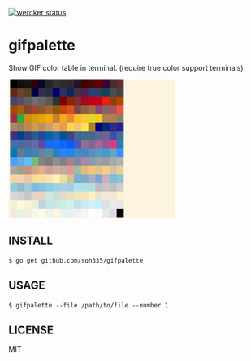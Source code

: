 [![wercker status](https://app.wercker.com/status/900a0678c5a7c9d7c4b2aba503222beb/s/master "wercker status")](https://app.wercker.com/project/byKey/900a0678c5a7c9d7c4b2aba503222beb)

# gifpalette

Show GIF color table in terminal. (require true color support terminals)

![](https://raw.githubusercontent.com/soh335/gifpalette/master/_example/screencapture.png)

## INSTALL

```
$ go get github.com/soh335/gifpalette
```

## USAGE

```
$ gifpalette --file /path/to/file --number 1
```

## LICENSE

MIT
